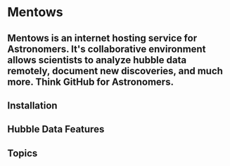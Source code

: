 # Mentows
Mentows is an internet hosting service for Astronomers. It's collaborative environment allows scientists to analyze hubble data remotely, document new discoveries, and much more. Think GitHub for Astronomers.
---
Installation
---
Hubble Data Features
--- 
Topics 
---